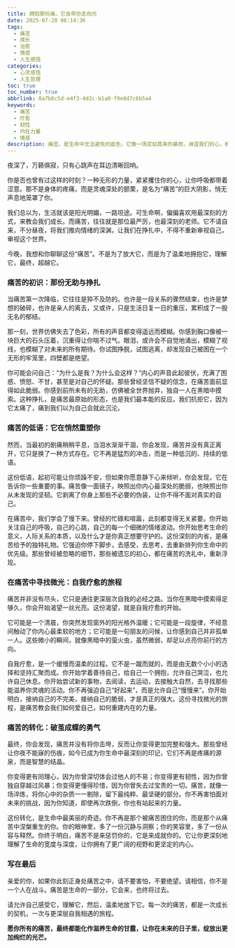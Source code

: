 ```yaml
---
title: 拥抱那份痛，它会带你走向光
date: 2025-07-28 06:14:36
tags:
  - 痛苦
  - 成长
  - 治愈
  - 情感
  - 人生感悟
categories:
  - 心灵感悟
  - 人生哲理
toc: true
toc_number: true
abbrlink: 8a7b6c5d-e4f3-4d2c-b1a0-f9e8d7c6b5a4
keywords:
  - 痛苦
  - 疗愈
  - 韧性
  - 内在力量
  - 情感
description: 痛苦，是生命中无法避免的底色，它像一场突如其来的暴雨，淋湿我们的心，模糊我们的视线。但请相信，每一次深切的痛楚，都蕴藏着一份独特的礼物，它在悄然重塑我们，指引我们走向更深邃的自我，和更广阔的生命。这篇文章，想与你一同走过那段晦暗，去感受痛苦背后，那份温柔而坚韧的成长力量。
---
```


夜深了，万籁俱寂，只有心跳声在耳边清晰回响。

你是否也曾有过这样的时刻？一种无形的力量，紧紧攫住你的心，让你呼吸都带着涩意。那不是身体的疼痛，而是灵魂深处的颤栗，是名为“痛苦”的巨大阴影，悄无声息地笼罩了你。

我们总以为，生活就该是阳光明媚，一路坦途。可生命啊，偏偏喜欢用最深刻的方式，来教会我们成长。而痛苦，往往就是那位最严厉，也最深刻的老师。它不请自来，不分昼夜，将我们推向情绪的深渊，让我们在挣扎中，不得不重新审视自己，审视这个世界。

今晚，我想和你聊聊这份“痛苦”。不是为了放大它，而是为了温柔地拥抱它，理解它，最终，超越它。

### 痛苦的初识：那份无助与挣扎

当痛苦第一次降临，它往往是猝不及防的。也许是一段关系的骤然结束，也许是梦想的破碎，也许是亲人的离去，又或许，只是生活日复一日的重压，累积成了一股无名的郁结。

那一刻，世界仿佛失去了色彩，所有的声音都变得遥远而模糊。你感到胸口像被一块巨大的石头压着，沉重得让你喘不过气。眼泪，或许会不自觉地涌出，模糊了视线，也模糊了对未来的所有期待。你试图挣脱，试图逃离，却发现自己被困在一个无形的牢笼里，四壁都是绝望。

你可能会问自己：“为什么是我？为什么会这样？”内心的声音此起彼伏，充满了困惑、愤怒、不甘，甚至是对自己的怀疑。那些曾经坚信不疑的信念，在痛苦面前显得如此脆弱。你感到前所未有的无助，仿佛被全世界抛弃，独自一人在黑暗中摸索。这种挣扎，是痛苦最原始的形态，也是我们最本能的反应。我们抗拒它，因为它太痛了，痛到我们以为自己会就此沉沦。

### 痛苦的低语：它在悄然重塑你

然而，当最初的剧痛稍稍平息，当泪水渐渐干涸，你会发现，痛苦并没有真正离开，它只是换了一种方式存在。它不再是猛烈的冲击，而是一种低沉的、持续的低语。

这份低语，起初可能让你烦躁不安，但如果你愿意静下心来倾听，你会发现，它在告诉你一些重要的事。痛苦像一面镜子，映照出你内心最深处的脆弱，也映照出你从未发现的坚韧。它剥离了你身上那些不必要的伪装，让你不得不面对真实的自己。

在痛苦中，我们学会了慢下来。曾经的忙碌和喧嚣，此刻都变得无关紧要。你开始关注自己的呼吸，自己的心跳，自己的每一个细微的情绪波动。你开始思考生命的意义，人际关系的本质，以及什么才是你真正想要守护的。这份深刻的内省，是痛苦给予的独特礼物。它强迫你停下脚步，去感受，去思考，去重新排列你生命中的优先级。那些曾经被忽略的细节，那些被遗忘的初心，都在痛苦的洗礼中，重新浮现。

### 在痛苦中寻找微光：自我疗愈的旅程

痛苦并非没有尽头，它只是通往更深层次自我的必经之路。当你在黑暗中摸索得足够久，你会开始渴望一丝光亮。这份渴望，就是自我疗愈的开始。

它可能是一个清晨，你突然发现窗外的阳光格外温暖；它可能是一段旋律，不经意间触动了你内心最柔软的地方；它可能是一句朋友的问候，让你感到自己并非孤单一人。这些微小的瞬间，就像黑暗中的萤火虫，虽然微弱，却足以点亮你前行的方向。

自我疗愈，是一个缓慢而温柔的过程。它不是一蹴而就的，而是由无数个小小的选择和坚持汇聚而成。你开始学着善待自己，给自己一个拥抱，允许自己哭泣，也允许自己休息。你开始尝试新的事物，去阅读，去运动，去接触大自然，去寻找那些能滋养你灵魂的活动。你不再强迫自己“好起来”，而是允许自己“慢慢来”。你开始明白，接纳自己的不完美，接纳自己的脆弱，才是真正的强大。这份寻找微光的旅程，是痛苦教会我们如何爱自己，如何重建内在的力量。

### 痛苦的转化：破茧成蝶的勇气

最终，你会发现，痛苦并没有将你击垮，反而让你变得更加完整和强大。那些曾经让你夜不能寐的伤痕，如今已成为你生命中最深刻的印记，它们不再是疼痛的源泉，而是智慧的结晶。

你变得更有同理心，因为你曾深切体会过他人的不易；你变得更有韧性，因为你曾独自穿越过风暴；你变得更懂得珍惜，因为你曾失去过宝贵的一切。痛苦，就像一场淬炼，将你心中的杂质一一剔除，留下最纯粹、最坚硬的部分。你不再害怕面对未来的挑战，因为你知道，即使再次跌倒，你也有站起来的力量。

这份转化，是生命中最美丽的奇迹。你不再是那个被痛苦困住的你，而是那个从痛苦中涅槃重生的你。你的眼神里，多了一份沉静与洞察；你的笑容里，多了一份从容与释然。你终于明白，痛苦不是来惩罚你的，它是来成就你的。它让你更深刻地理解了生命的宽度与深度，让你拥有了更广阔的视野和更坚定的内心。

### 写在最后

亲爱的你，如果你此刻正身处痛苦之中，请不要害怕，不要绝望。请相信，你不是一个人在战斗。痛苦是生命的一部分，它会来，也终将过去。

请允许自己感受它，理解它，然后，温柔地放下它。每一次的痛苦，都是一次成长的契机，一次与更深层自我相遇的旅程。

**愿你所有的痛苦，最终都能化作滋养生命的甘露，让你在未来的日子里，绽放出更加绚烂的光芒。**